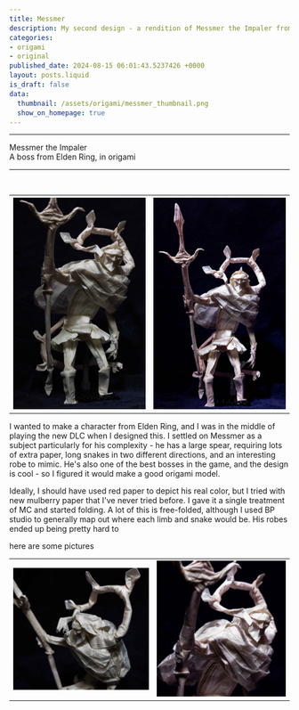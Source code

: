 ```yaml
---
title: Messmer
description: My second design - a rendition of Messmer the Impaler from Elden Ring.
categories:
- origami
- original
published_date: 2024-08-15 06:01:43.5237426 +0000
layout: posts.liquid
is_draft: false
data:
  thumbnail: /assets/origami/messmer_thumbnail.png
  show_on_homepage: true
---
```

<div class = "blog-post">
<hr>
<div class = "title">
Messmer the Impaler
    </div>

<div class = "page-summary">
A boss from Elden Ring, in origami
</div>
<hr>
<br>
    <table class = "image-table">
    <th><img src="/assets/origami/messmer1.jpg"></th>
    <th><img src="/assets/origami/messmer4.jpg"></th>
    </table>


I wanted to make a character from Elden Ring, and I was in the middle of playing the new DLC when I designed this. I settled on Messmer as a subject particularly for his complexity - he has a large spear, requiring lots of extra paper, long snakes in two different directions, and an interesting robe to mimic. He's also one of the best bosses in the game, and the design is cool - so I figured it would make a good origami model.

Ideally, I should have used red paper to depict his real color, but I tried with new mulberry paper that I've never tried before. I gave it a single treatment of MC and started folding. A lot of this is free-folded, although I used BP studio to generally map out where each limb and snake would be. His robes ended up being pretty hard to 

here are some pictures

<table class = "img-grid">
<th><img src="/assets/origami/messmer3.jpg" class = "display-image"></th>
<th><img src="/assets/origami/messmer2.jpg" class = "display-image"></th>
</table>

</div>